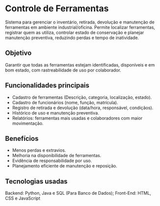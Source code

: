# Controle de Ferramentas

Sistema para gerenciar o inventário, retirada, devolução e manutenção de ferramentas em ambiente industrial/oficina. 
Permite localizar ferramentas, registrar quem as utiliza, controlar estado de conservação e planejar manutenção preventiva, 
reduzindo perdas e tempo de inatividade.


## Objetivo
Garantir que todas as ferramentas estejam identificadas, disponíveis e em bom estado, com rastreabilidade de uso por colaborador.

## Funcionalidades principais
- Cadastro de ferramentas (Descrição, categoria, localização, estado).
- Cadastro de funcionários (nome, função, matrícula).
- Registro de retirada e devolução (data/hora, responsável, condiçãos).
- Histórico de uso e manutenção preventiva.
- Relatórios: ferramentas mais usadas e colaboradores com maior movimentação.

## Benefícios
- Menos perdas e extravios.
- Melhoria na disponibilidade de ferramentas.
- Evidência de responsabilidade por uso.
- Planejamento eficiente de manutenção e reposição.

## Tecnologias usadas
Backend: Python, Java e SQL (Para Banco de Dados); Front-End: HTML, CSS e JavaScript